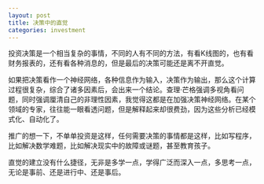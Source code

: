 ```yaml
---
layout: post
title: 决策中的直觉
categories: investment
---
```


投资决策是一个相当复杂的事情，不同的人有不同的方法，有看K线图的，也有看财务报表的，还有看各种消息的，但是最后的决策可能还是离不开直觉。

如果把决策看作一个神经网络，各种信息作为输入，决策作为输出，那么这个计算过程很复杂，综合了诸多因素后，会出来一个结论。查理·芒格强调多视角看问题，同时强调厘清自己的非理性因素，我觉得这都是在加强决策神经网络。在某个领域的专家，往往能一眼看透问题，但是解释起来却很费劲，因为这些分析已经模式化、自动化了。

推广的想一下，不单单投资是这样，任何需要决策的事情都是这样，比如写程序，比如解决数学难题，比如解决现实中的故障或谜题，甚至教育孩子。

直觉的建立没有什么捷径，无非是多学一点，学得广泛而深入一点，多思考一点，无论是事前、还是进行中、还是事后。
